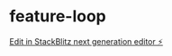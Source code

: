 # feature-loop

[Edit in StackBlitz next generation editor ⚡️](https://stackblitz.com/~/github.com/mikepd007/feature-loop)